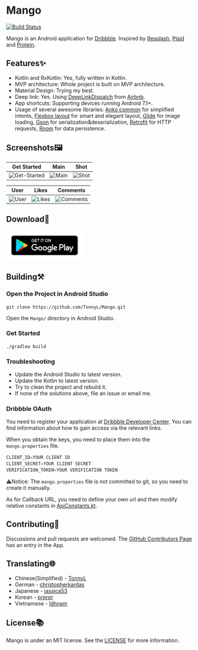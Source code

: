# Mango
[![Build Status](https://travis-ci.org/TonnyL/Mango.svg?branch=master)](https://travis-ci.org/TonnyL/Mango)

Mango is an Android application for [Dribbble](https://dribbble.com/). Inspired by [Resplash](https://github.com/b-lam/Resplash), [Plaid](https://github.com/nickbutcher/plaid) and  [Protein](https://github.com/gejiaheng/Protein).

## Features✨
+ Kotlin and RxKotlin: Yes, fully written in Kotlin.
+ MVP architecture: Whole project is built on MVP architecture.
+ Material Design: Trying my best.
+ Deep link: Yes. Using [DeepLinkDispatch](https://github.com/airbnb/DeepLinkDispatch) from [Airbnb](https://github.com/airbnb).
+ App shortcuts: Supporting devices running Android 7.1+.
+ Usage of several awesome libraries: [Anko common](https://github.com/Kotlin/anko) for simplified intents, [Flexbox layout](https://github.com/google/flexbox-layout)  for smart and elegant layout, [Glide](https://github.com/bumptech/glide) for image loading, [Gson](https://github.com/google/gson) for serialization&deserialization, [Retrofit](https://github.com/square/retrofit) for HTTP requests, [Room](https://developer.android.com/topic/libraries/architecture/room.html) for data persistence.

## Screenshots🖼

| Get Started     | Main     | Shot     |
| :-------------: | :-------------: | :-------------: |
| ![Get-Started](./art/Get-Started.png) | ![Main](./art/Main.png) | ![Shot](./art/Shot.png) |

| User     | Likes     | Comments     |
| :-------------: | :-------------: | :-------------: |
| ![User](./art/User.png) | ![Likes](./art/Likes.png) | ![Comments](./art/Comments.png) |

## Download🚀
[<img src="./art/google_play_badge.png" alt="Google Play Badge" height="80">](https://play.google.com/store/apps/details?id=io.github.tonnyl.mango)

## Building⚒
### Open the Project in Android Studio
```
git clone https://github.com/TonnyL/Mango.git
```
Open the `Mango/` directory in Android Studio.

### Get Started
```shell
./gradlew build
```

### Troubleshooting
+ Update the Android Studio to latest version.
+ Update the Kotlin to latest version.
+ Try to clean the project and rebuild it.
+ If none of the solutions above, file an issue or email me.

### Dribbble OAuth
You need to register your application at [Dribbble Developer Center](https://dribbble.com/account/applications/new). You can find information about how to gain access via the relevant links.

When you obtain the keys, you need to place them into the `mango.properties` file.

```java
CLIENT_ID=YOUR CLIENT ID
CLIENT_SECRET=YOUR CLIENT SECRET
VERIFICATION_TOKEN=YOUR VERIFICATION TOKEN
```
⚠️Notice: The `mango.properties` file is not committed to git, so you need to create it manually.

As for Callback URL, you need to define your own url and then modify relative constants in [ApiConstants.kt](./app/src/main/java/io/github/tonnyl/mango/retrofit/ApiConstants.kt).

## Contributing💪
Discussions and pull requests are welcomed. The [GitHub Contributors Page](https://github.com/TonnyL/Mango/graphs/contributors) has an entry in the App.

## Translating🌐

+ Chinese(Simplified) - [TonnyL](https://github.com/TonnyL)
+ German - [christopherkardas](https://github.com/christopherkardas)
+ Japanese - [jassica53](https://github.com/jassica53)
+ Korean - [prprpr](http://weibo.com/u/3883693517)
+ Vietnamese - [ldhnam](https://github.com/ldhnam)

## License📚
Mango is under an MIT license. See the [LICENSE](LICENSE) for more information.

